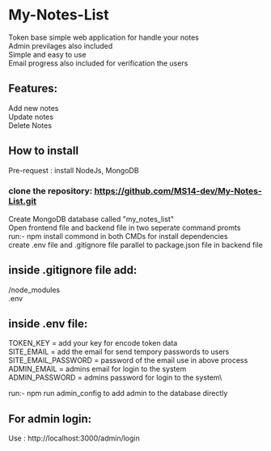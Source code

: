 # My-Notes-List

Token base simple web application for handle your notes\
Admin previlages also included\
Simple and easy to use\
Email progress also included for verification the users

## Features:

Add new notes\
Update notes\
Delete Notes

## How to install

Pre-request : install NodeJs, MongoDB 

### clone the repository: https://github.com/MS14-dev/My-Notes-List.git
Create MongoDB database called "my_notes_list"\
Open frontend file and backend file in two seperate command promts\
run:- npm install commond in both CMDs for install dependencies\
create .env file and .gitignore file parallel to package.json file in backend file

## inside .gitignore file add:
/node_modules\
.env

## inside .env file:
TOKEN_KEY = add your key for encode token data\
SITE_EMAIL = add the email for send tempory passwords to users\
SITE_EMAIL_PASSWORD = password of the email use in above process\
ADMIN_EMAIL = admins email for login to the system\
ADMIN_PASSWORD = admins password for login to the system\

run:- npm run admin_config to add admin to the database directly

## For admin login:
Use : http://localhost:3000/admin/login